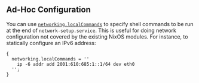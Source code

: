 ## Ad-Hoc Configuration

You can use [`networking.localCommands`](options.html#opt-networking.localCommands) to specify shell commands to be run at the end of `network-setup.service`. This is useful for doing network configuration not covered by the existing NixOS modules. For instance, to statically configure an IPv6 address:

```programlisting
{
  networking.localCommands = ''
    ip -6 addr add 2001:610:685:1::1/64 dev eth0
  '';
}
```
